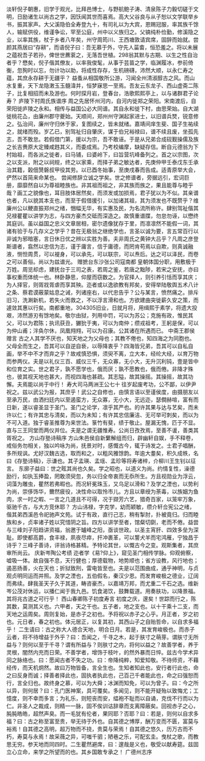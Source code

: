 <!-- { "loadSidebar": true } -->
淡轩倪子朝惠，旧学于观光，比拜邑博士，与野航鲍子涛、清泉陈子力毅切磋于文明，日励诸生以尚古之学，因饫闻其世而喜焉。高大父谷良与从子恕以文学联举乡书，振其家声。大父溪隐伯全寿登九十，有司礼以为大宾，恩赐冠服，率其族千馀人，输赋供役，维谨争讼，罕至公庭，州中以义族归之。父镐纯朴俭勤，修溪隐之业，以率其族，杖于乡者八年矣，州守周筠川、王西塘敦请宾席，固辞而始就。尝颜其燕居曰“存耕”，而语倪子曰：吾无慕于外，守先人菑畬，恒恐羞之。将以未展之蕴祝吾子若孙，俾世世藨蓘之，无落吾世植。298翁其默与古期、以生之性自治者乎？懋矣，倪子偕其僚友，以率我俊髦，从事于芸苗之学，临渊履冰，参前倚衡，忽狥时以忘，勿计功以助，将成性存存，生机磅礴，沛然大顺，以永仁寿之蕴，其庶永存耕于无疆乎？
益蚤从相国敬所公游，习闻全州清淑醇古之风。而山水复重，天下龙隐潄玉玉髓湋并，恒梦寐思一至焉。吾友云东龙子、西山虚斋二陈子，比复相招而未及游也。何时探月岩，登春台，浩歌熙熙亭上，以与诸群君子论寿？
庐陵下村周氏族谱序
周之先居怀州河内，自河内徙郑之荣阳。宋南渡后，自荣阳徙庐陵之永和。相传与益国公必大同谱。其自永和徙下村，由思荣始。自大湖徙桃花屳，由廉州郡守夔始。天顺间，郑州州守渊起家进士，以旧谱兵燹，锐意修之。弘治间，廉州守归休于家，复图续之，皆未就绪。嘉靖间庠生斐、国子生祐续之，就绪而殁。岁乙已，别驾祉归自肇庆，谋于伯兄裕禄曰，谱不续且废，坐孤先志，吾不敢怠。若假借门第，援以为宗，吾不敢诬。于是从兄弟合成砚觐操儒及族之长吉赉原大定臻咸韪其义，而委成焉。乃考校编摩，缺疑存信。断自元德翁为下村始祖，而各派之徙者，曰马铺，曰婆岭下，曰旨营坑峰备列之。首之以宗图，次之以支派，附之以祠规，终之以家乘，而择子弟之敏达者，先庚仲甲壬泰戊东壬承治其籍，榖佃熭磐叔甲役其劳。以已酉冬始事，至庚戌春而告成。适青原举大会，俨然以首简来命某也。
尝闻修辞立诚之学矣。世之修谱者，旁据远引，宏词巨册，靡靡然自以为尊祖睦族也。非其祖而祖之，非其族而族之，果且能尊与睦乎哉？画工之貌像也，耳目肢体居然矣，而须发或加损焉，君子犹以为不似。其亲谱也者，凡以貌其本支也，而至于假借援引，以加诸其祖，其为须发也不既赘乎？维廉州公以鲠直振郑州之绪，悃幅无华，有实惠及民，为名流所称许。肆别驾祉偕其兄禄瞿瞿以讲学为志，与四方豪杰交砥而深造之。故慎重谱牒，勿怠勿诬，以懋终其庭训。虽以益国之忠义文章居相，密尔遗像犹存于里，而凛凛然不能假一词，其诸有验于与几存义之学乎？昔在无极翁之继绝学也，言圣以诚为要，言五常百行以非诚为邪暗塞，言日休日优之辨以实胜为善。夫非周氏之黄钟大吕乎？凡周之彦登斯谱者，翕然以忠信为志，谨于庸言，信于庸德，而罔肯苟焉以自欺，则真诚融液，恻怛周贯，可以褆身，可以承先，可以联宗，可以焘后。达之可以泽民，而卷之可以善俗。尚以为兹谱光。
赠摭台东沙张公司寇南都
皇朝体国分职，用敷极于万姓。周览却虑，建抚台于三司之表，若周之鉴，若唐之黜陟，若宋之安抚，亦曰事权重而体统一也。林卧静思，仰屋而窃数之。为官择人，则引养引恬而享其庆；为人择官，则胥戕胥虐而享其殃。迩者或以逸欲教有邦矣，安得举陆敬舆五术八计之条、蔡君谟蔽蒙姑息之诫，列诸座右，以代忠告乎？公与某言，愤然痛之。排斥旧习，洗涮新机，若失火而救之，不以浮言滑和也。方欲建曲突徙薪久安之策，而遽敛其惠以行矣。南都重地，304305旧业，日就月将，用缉熙于素学，将遗大投艰，沛然游刃有馀地矣。敬尔由狱，列用中罚，可以为苏公；克施有政，惟民其父，可以为君陈；执讯获丑，玁狁于夷，可以为南仲；缵戎祖考，王躬是保，可以为仲山甫；泮奂尔休，凤凰翙翙，可以为召康。公其诸在所遇而已。
中斋王郡侯赠言
古之人其学不厌也，知天地之为父母也；其教不倦也，知四海之为同胞也。父母全而生之，吾其可以自逆自亵，以辱降衷乎？四海皆兄弟，吾其可以自私自画，举不中不才而弃之乎？故戒慎恐惧，须臾不离，立大本，经纶大经，以育万物而参两仪。夫是以礼仪三百、威仪三千，无众寡，无小大，无升沉利钝，壹是皆中和位育之实。世之君子，孰不愿学也，俄而厌；孰不愿教也，俄而倦。非降才殊也，彼其视天地也甚大，而视四海也甚疏。其志隘，故其操摇。其操摇，故其功懈。夫焉能以尚于中行！
寿大司马两洲王公七十
往岁起废考功，公不鄙，以伊尹祝之。兹以武公为报，其庶乎！武公之自修也，由慎言语以至谨侯度，由摄朋友以至承万民，由洒扫廷内以至遏蛮方，无众寡，无小大，无远迩，瑟僴赫喧，富有而日新，遂以睿圣显于圣门。圣门之论学，凛乎其严也。的许其果与达与艺矣，而未许以仁；有许其忠与清矣，而以为未知；有许其忠信廉洁、无可举可刺矣，而以为不可入道。独于睿圣推尊为来世法。箓竹有斐，绩于敬止。屋漏无愧，匹于不显。直与三王同堂而两仪并位。夫是之谓无疆惟寿。公尚日孜孜焉，至善不谖，善类其胥祝之。
方山存塾诗稿序
方山朱邑侯自新蘩解组而归，辟幽轩自娱，手不释卷，戒俗务勿相关，独以吟咏为尚，抚景对时，感慨古今，辄于诗发之。士君子唱酬，多所规讽。尤好汉魏古选，取而和之，以粗风雅馀韵。年逾大耋矣，积久成帙，名曰《存塾诗稿》，示谦也。其子孟瑛、孟瑶、孟珍等将寿诸梓，介柳川王生钊以征言。
东廓子益曰：世之眩其尚也久矣。学之昭也，以道义为尚。约情复性，澡德励行，如执玉捧盈，罔敢须臾忽，务以归全帝衷而无忝所生。方且视勋业为浮云，词藻为雕虫，瞿然若弗暇也。而况轩冕珠玉，又乌足以滑和？及学之湮也，以势利为尚，崇侈饰华，薾然疲役，决性命以取怜市儿。方且以章绶为荼毒，以族姻为鱼肉，求一时之暇、一言之几道且不可得，况于撷芳六艺，猎奇百家，以笼牢万象，驱驰千古，与大方竞休耶？
方山讳禄，字克学，幼而颖敏，缵介轩佥宪公之绪，偕其弟西溪邑令祀驰声文苑。试于有政，直行己志，稍有掣肘，扑被竟归。归而睦族和乡，贞率诸子姓以究惜阴之旨。四方以讲学至者，馆粲切劘，老而不倦。益尝与三峰刘子阳趋讲资福，翁邀于罏峰之阳，亟谈世政。以圣主宵肝、四效多垒为深耻。即使都高爵，食丰禄，夙夜尽瘁，扞冲裹革，可以讋犬羊而宅鸿雁，宁独昌于诗乎？三峰子善诗，评翁诗格甚精。予特论其世，以慨古今之变。观斯集者，其庶审所尚云。
庆新岑陶公考绩
迩者学《易?仰上》，窥见圣门相传学脉。仰观俯察，嘘吸一体。故自强不息，天行健也；厚德载物，地势顺也；省方设教，风行地也；遏恶扬善，火在天也；折狱致刑，雷电皆至也。夫是以范围曲成，通乎神明，与贞观贞明同运而并照。及学之湮也，五伯假名，秦汉少恩。而发育峻极之德业，辽阔而弗续。肆我圣天子久于其道，畴咨豪杰，以嘉靖万邦，而尤重二千石之选。维新岑公茂对休运，以播仁闻于我九邑。饥食渴饮，鼓舞载道。用奏肤功，以降景福。其将兆古道之可行乎！
西山春卿陈子初度寿言
初度之庆，邃矣！世踪而行之，陈其数，莫测其义也。六甲者，天之干也。五子者，地之支也。以十干乘十二支，而天地之运周矣。周则复始，是赤子之初也。予将祝以赤子之心乎。月正者，岁之初也。元日者，春之初也。体元居正，以复其初，其西山子之自贻哲命，以自求多福乎！
二生请曰：古之称大人德合天地，明合日月。若是，其发育峻极也。而赤子云者，将不待增益于外乎？曰：吾闻之，千寻之木，起于肤寸之萌芽。谓肤寸无所益与？则何以至于千寻？谓有所益与？则肤寸之内，将何以益之？故善学者，养于灵根，闇然内充而日荣。不善学者，增饰于枝叶，的然外暴而日悴。兹古今学术异同之脉络也。曰：愿闻古者不失之功。曰：帝降纯粹，知爱知敬。不待师资，不藉经传，而天机炯然。故曰万物皆备，言全生也。生知者知此也，安行者行此也，命之曰反身而诚；择善者择此也，固执者执此也，己百己千者能此也，命之曰强恕而行，言全归也。故终身之慕，可以为大舜；冰渊而知免，可以为曾子。曰：今之所以异，则何居？曰：孔门医神案，具可覆矣。多闻见，则不能开疑殆以致悔尤；工憶度，则不幸而多言；为礼乐，则短丧而安，緼袍不耻而以自诵，克伐不行而以为仁。非圣人之裁成，则精一一脉，固不俟训诂辞章而支离障蔽矣。回视赤子之心，肫肫皓皓，超然声臭。而一毛犹有伦者，果同耶？否耶？曰：若是，则何以自求多福？曰：古之称至富至贵，举无待于外也。自其德之博厚，酬万变而不匮，富莫与裕焉！自其德之高明，超万物而不挠，贵莫与荣焉！自其德之悠久，历万古而不朽，寿莫与永焉！故采薇之异，可嗤千驷；陋巷之乐，可配玄圭。曳杖之歌，而教思无穷。参天地而同四时。二生瞿然避席，曰：邃哉是义也，敬受以献寿筵。兹固立心立命，来学之所望而的也。其乡国敢专承之！
广德州志序
